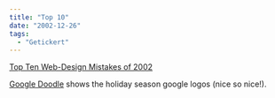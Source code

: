 ```yaml
---
title: "Top 10"
date: "2002-12-26"
tags:
  - "Getickert"
---
```


[Top Ten Web-Design Mistakes of 2002](https://web.archive.org/web/20040906131953/http://useit.com/alertbox/20021223.html "Top Ten Web-Design Mistakes of 2002 (Alertbox Dec. 2002)")

[Google Doodle](https://web.archive.org/web/20040906131953/http://www.google.com/doodle6.html "Goggle Doodle 6") shows the holiday season google logos (nice so nice!).
